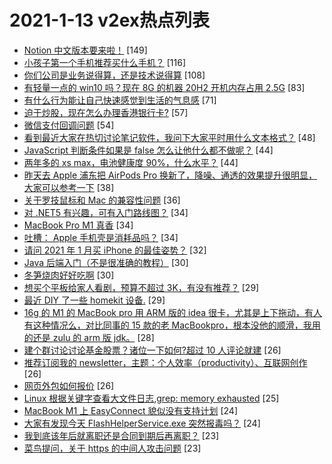 # 2021-1-13 v2ex热点列表

+ [Notion 中文版本要来啦！](https://www.v2ex.com/t/744395#reply149) [149]
+ [小孩子第一个手机推荐买什么手机？](https://www.v2ex.com/t/744518#reply116) [116]
+ [你们公司是业务说得算，还是技术说得算](https://www.v2ex.com/t/744478#reply108) [108]
+ [有轻量一点的 win10 吗？现在 8G 的机器 20H2 开机内存占用 2.5G](https://www.v2ex.com/t/744420#reply83) [83]
+ [有什么行为能让自己快速感觉到生活的气息感](https://www.v2ex.com/t/744509#reply71) [71]
+ [迫于炒股，现在怎么办理香港银行卡?](https://www.v2ex.com/t/744435#reply57) [57]
+ [微信支付回调问题](https://www.v2ex.com/t/744479#reply54) [54]
+ [看到最近大家在热切讨论笔记软件，我问下大家平时用什么文本格式？](https://www.v2ex.com/t/744414#reply48) [48]
+ [JavaScript 判断条件如果是 false 怎么让他什么都不做呢？](https://www.v2ex.com/t/744452#reply44) [44]
+ [两年多的 xs max，电池健康度 90%，什么水平？](https://www.v2ex.com/t/744434#reply44) [44]
+ [昨天去 Apple 浦东把 AirPods Pro 换新了，降噪、通透的效果提升很明显，大家可以参考一下](https://www.v2ex.com/t/744468#reply38) [38]
+ [关于罗技鼠标和 Mac 的兼容性问题](https://www.v2ex.com/t/744497#reply36) [36]
+ [对 .NET5 有兴趣，可有入门路线图？](https://www.v2ex.com/t/744473#reply34) [34]
+ [MacBook Pro M1 真香](https://www.v2ex.com/t/744579#reply34) [34]
+ [吐槽： Apple 手机壳是消耗品吗？](https://www.v2ex.com/t/744608#reply34) [34]
+ [请问 2021 年 1 月买 iPhone 的最佳姿势？](https://www.v2ex.com/t/744565#reply32) [32]
+ [Java 后端入门（不是很准确的教程）](https://www.v2ex.com/t/744451#reply30) [30]
+ [冬笋烧肉好好吃啊](https://www.v2ex.com/t/744428#reply30) [30]
+ [想买个平板给家人看剧，预算不超过 3K，有没有推荐？](https://www.v2ex.com/t/744597#reply29) [29]
+ [最近 DIY 了一些 homekit 设备.](https://www.v2ex.com/t/744426#reply29) [29]
+ [16g 的 M1 的 MacBook pro 用 ARM 版的 idea 很卡，尤其是上下拖动，有人有这种情况么，对比同事的 15 款的老 MacBookpro，根本没他的顺滑，我用的还是 zulu 的 arm 版 jdk。](https://www.v2ex.com/t/744423#reply28) [28]
+ [建个群讨论讨论基金股票？诸位一下如何?超过 10 人评论就建](https://www.v2ex.com/t/744652#reply26) [26]
+ [推荐订阅我的 newsletter，主题：个人效率（productivity）、互联网创作](https://www.v2ex.com/t/744403#reply26) [26]
+ [网页外包如何报价](https://www.v2ex.com/t/744444#reply26) [26]
+ [Linux 根据关键字查看大文件日志,grep: memory exhausted](https://www.v2ex.com/t/744616#reply25) [25]
+ [MacBook M1 上 EasyConnect 貌似没有支持计划](https://www.v2ex.com/t/744398#reply24) [24]
+ [大家有发现今天 FlashHelperService.exe 突然报毒吗？](https://www.v2ex.com/t/744416#reply24) [24]
+ [我到底该年后就离职还是合同到期后再离职？](https://www.v2ex.com/t/744400#reply23) [23]
+ [菜鸟提问，关于 https 的中间人攻击问题](https://www.v2ex.com/t/744664#reply23) [23]
